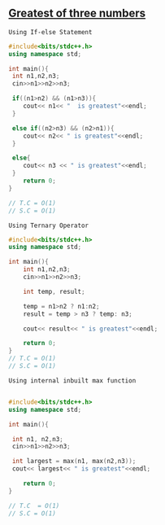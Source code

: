 ## [Greatest of three numbers](https://prepinsta.com/cpp-program/to-find-the-greatest-of-three-numbers/)


``` Using If-else Statement ```
```cpp
#include<bits/stdc++.h>
using namespace std;

int main(){
 int n1,n2,n3;
 cin>>n1>>n2>>n3;

 if((n1>n2) && (n1>n3)){
    cout<< n1<< "  is greatest"<<endl;
 }

 else if((n2>n3) && (n2>n1)){
    cout<< n2<< " is greatest"<<endl;
 }

 else{
    cout<< n3 << " is greatest"<<endl;
 }
    return 0;
}

// T.C = O(1)
// S.C = O(1)

```

```Using Ternary Operator ```
``` cpp
#include<bits/stdc++.h>
using namespace std;

int main(){
    int n1,n2,n3;
    cin>>n1>>n2>>n3;

    int temp, result;

    temp = n1>n2 ? n1:n2;
    result = temp > n3 ? temp: n3;

    cout<< result<< " is greatest"<<endl;

    return 0;
}
// T.C = O(1)
// S.C = O(1)
```

``` Using internal inbuilt max function ```
``` cpp

#include<bits/stdc++.h>
using namespace std;

int main(){

 int n1, n2,n3;
 cin>>n1>>n2>>n3;

 int largest = max(n1, max(n2,n3));
 cout<< largest<< " is greatest"<<endl;

    return 0;
} 

// T.C  = O(1)
// S.C = O(1)
```

